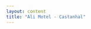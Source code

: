 ```yaml
---
layout: content
title: "Ali Motel - Castanhal"
---
```

<script language= "JavaScript">
location.href="//gean.me/mapa2"
</script>
